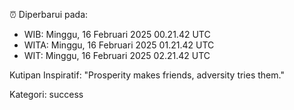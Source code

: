 ⏰ Diperbarui pada:
- WIB: Minggu, 16 Februari 2025 00.21.42 UTC
- WITA: Minggu, 16 Februari 2025 01.21.42 UTC
- WIT: Minggu, 16 Februari 2025 02.21.42 UTC

Kutipan Inspiratif:
"Prosperity makes friends, adversity tries them."


Kategori: success

